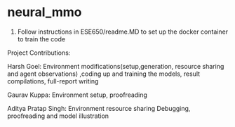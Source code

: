 # neural_mmo

1. Follow instructions in ESE650/readme.MD to set up the docker container to train the code


Project Contributions:

Harsh Goel: Environment modifications(setup,generation, resource sharing and agent observations) 
,coding up and training the models, result compilations, full-report writing 

Gaurav Kuppa: Environment setup, proofreading

Aditya Pratap Singh: Environment resource sharing Debugging, proofreading and model illustration

